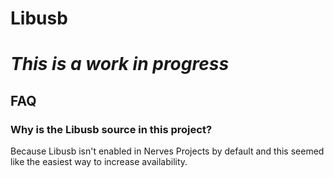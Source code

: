# Libusb

# _This is a work in progress_

## FAQ

### Why is the Libusb source in this project?

Because Libusb isn't enabled in Nerves Projects by default and this seemed like
the easiest way to increase availability.
